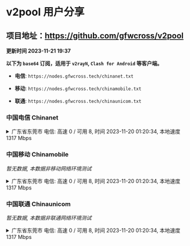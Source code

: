 # v2pool 用户分享
## 项目地址：<https://github.com/gfwcross/v2pool>
**更新时间 2023-11-21 19:37**


**以下为 `base64` 订阅，适用于 `v2rayN`, `Clash for Android` 等客户端。**

- **电信**: `https://nodes.gfwcross.tech/chinanet.txt`

- **移动**: `https://nodes.gfwcross.tech/chinamobile.txt`

- **联通**: `https://nodes.gfwcross.tech/chinaunicom.txt`


### 中国电信 Chinanet
<details><summary>广东省东莞市 电信: 高速 0 / 可用 8, 时间 2023-11-20 01:20:34, 本地速度 1317 Mbps</summary><p>可用节点订阅：Error<br>高速节点订阅：https://transfer.sh/2lPGUbeh2a/good.txt<br>低延迟节点订阅：https://transfer.sh/lsiu46DBSC/low_delay.txt</p></details>
<p></p>

### 中国移动 Chinamobile
<i>暂无数据, 本数据非移动网络环境测试</i>
<details><summary>广东省东莞市 电信: 高速 0 / 可用 8, 时间 2023-11-20 01:20:34, 本地速度 1317 Mbps</summary><p>可用节点订阅：Error<br>高速节点订阅：https://transfer.sh/2lPGUbeh2a/good.txt<br>低延迟节点订阅：https://transfer.sh/lsiu46DBSC/low_delay.txt</p></details>
<p></p>

### 中国联通 Chinaunicom
<i>暂无数据, 本数据非联通网络环境测试</i>
<details><summary>广东省东莞市 电信: 高速 0 / 可用 8, 时间 2023-11-20 01:20:34, 本地速度 1317 Mbps</summary><p>可用节点订阅：Error<br>高速节点订阅：https://transfer.sh/2lPGUbeh2a/good.txt<br>低延迟节点订阅：https://transfer.sh/lsiu46DBSC/low_delay.txt</p></details>
<p></p>